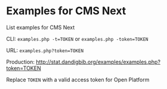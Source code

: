# Examples for CMS Next
List examples for CMS Next

CLI: `examples.php -t=TOKEN` or `examples.php -token=TOKEN`

URL: `examples.php?token=TOKEN`

Production: http://stat.dandigbib.org/examples/examples.php?token=TOKEN

Replace `TOKEN` with a valid access token for Open Platform
